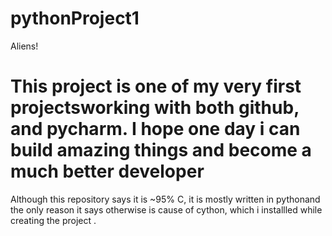 # pythonProject1
Aliens!
# This project is one of my very first projectsworking with both github, and pycharm. I hope one day i can build amazing things and become a much better developer
Although this repository says it is ~95% C, it is mostly written in pythonand the only reason it says otherwise is cause of cython, which i installled while creating the project .
